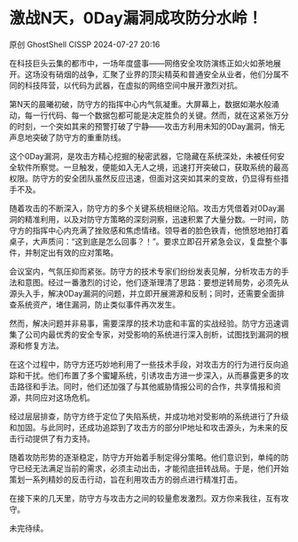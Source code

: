#  激战N天，0Day漏洞成攻防分水岭！   
原创 GhostShell  CISSP   2024-07-27 20:16  
  
在科技巨头云集的都市中，一场年度盛事——网络安全攻防演练正如火如荼地展开。这场没有硝烟的战争，汇聚了业界的顶尖精英和普通安全从业者，他们分属不同的科技阵营，以代码为武器，在虚拟的网络空间中展开激烈对抗。  
  
第N天的晨曦初破，防守方的指挥中心内气氛凝重。大屏幕上，数据如潮水般涌动，每一行代码、每一个数据包都可能是决定胜负的关键。然而，就在这紧张万分的时刻，一个突如其来的预警打破了宁静——攻击方利用未知的0Day漏洞，悄无声息地突破了防守方的重重防线。  
  
这个0Day漏洞，是攻击方精心挖掘的秘密武器，它隐藏在系统深处，未被任何安全软件所察觉。一旦触发，便能如入无人之境，迅速打开突破口，获取系统的最高权限。防守方的安全团队虽然反应迅速，但面对这突如其来的变故，仍显得有些措手不及。  
  
随着攻击的不断深入，防守方的多个关键系统相继沦陷。攻击方凭借着对0Day漏洞的精准利用，以及对防守方策略的深刻洞察，迅速积累了大量分数。一时间，防守方的指挥中心内充满了挫败感和焦虑情绪。领导者的脸色铁青，他愤怒地拍打着桌子，大声质问：“这到底是怎么回事？！”。要求立即召开紧急会议，复盘整个事件，并制定出有效的应对策略。  
  
会议室内，气氛压抑而紧张。防守方的技术专家们纷纷发表见解，分析攻击方的手法和意图。经过一番激烈的讨论，他们逐渐理清了思路：要想逆转局势，必须先从源头入手，解决0Day漏洞的问题，并立即开展溯源和反制；同时，还需要全面排查系统资产，堵住漏洞，防止类似事件再次发生。  
  
然而，解决问题并非易事，需要深厚的技术功底和丰富的实战经验。防守方迅速调集了公司内最优秀的安全专家，对受影响的系统进行深入剖析，试图找到漏洞的根源和修复方法。  
  
在这个过程中，防守方还巧妙地利用了一些技术手段，对攻击方的行为进行反向追踪和干扰。他们布置了多个蜜罐系统，引诱攻击方进一步深入，从而暴露更多的攻击路径和手法。同时，他们还加强了与其他威胁情报公司的合作，共享情报和资源，共同应对这场危机。  
  
经过层层排查，防守方终于定位了失陷系统，并成功地对受影响的系统进行了升级和加固。与此同时，还成功追踪到了攻击方的部分IP地址和攻击源头，为未来的反击行动提供了有力支持。  
  
随着攻防形势的逐渐稳定，防守方开始着手制定得分策略。他们意识到，单纯的防守已经无法满足当前的需求，必须主动出击，才能彻底扭转战局。于是，他们开始策划一系列精妙的反击行动，旨在利用攻击方的弱点进行精准打击。  
  
在接下来的几天里，防守方与攻击方之间的较量愈发激烈。双方你来我往，互有攻守。  
  
未完待续。  
  
  
